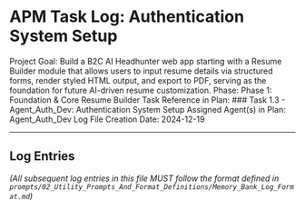# APM Task Log: Authentication System Setup

Project Goal: Build a B2C AI Headhunter web app starting with a Resume Builder module that allows users to input resume details via structured forms, render styled HTML output, and export to PDF, serving as the foundation for future AI-driven resume customization.
Phase: Phase 1: Foundation & Core Resume Builder
Task Reference in Plan: ### Task 1.3 - Agent_Auth_Dev: Authentication System Setup
Assigned Agent(s) in Plan: Agent_Auth_Dev
Log File Creation Date: 2024-12-19

---

## Log Entries

*(All subsequent log entries in this file MUST follow the format defined in `prompts/02_Utility_Prompts_And_Format_Definitions/Memory_Bank_Log_Format.md`)* 